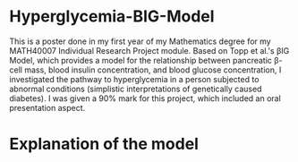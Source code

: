 # Hyperglycemia-BIG-Model
This is a poster done in my first year of my Mathematics degree for my MATH40007 Individual Research Project module. Based on Topp et al.'s βIG Model, which provides a model for the relationship between pancreatic β-cell mass, blood insulin concentration, and blood glucose concentration, I investigated the pathway to hyperglycemia in a person subjected to abnormal conditions (simplistic interpretations of genetically caused diabetes). I was given a 90% mark for this project, which included an oral presentation aspect.

# Explanation of the model
